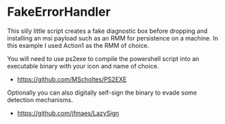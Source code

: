 # FakeErrorHandler
This silly little script creates a fake diagnostic box before dropping and installing an msi payload such as an RMM for persistence on a machine. In this example I used Action1 as the RMM of choice. 

You will need to use ps2exe to compile the powershell script into an executable binary with your icon and name of choice. 
- https://github.com/MScholtes/PS2EXE

Optionally you can also digitally self-sign the binary to evade some detection mechanisms. 
- https://github.com/jfmaes/LazySign
